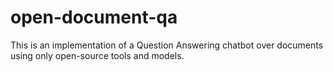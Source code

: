 # open-document-qa
This is an implementation of a Question Answering chatbot over documents using only open-source tools and models.
